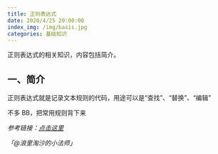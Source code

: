 ```yaml
---
title: 正则表达式
date: 2020/4/25 20:00:00
index_img: /img/basis.jpg
categories: 基础知识
---
```


正则表达式的相关知识，内容包括简介。


## 一、简介


正则表达式就是记录文本规则的代码，用途可以是“查找”、“替换”、“编辑”


不多 BB，把常用规则背下来

_参考链接：_[_点击这里_](https://deerchao.cn/tutorials/regex/regex.htm)

_「@浪里淘沙的小法师」_
